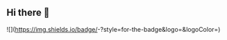 ## Hi there 👋

<!--
**sreeharibsnair/sreeharibsnair** is a ✨ _special_ ✨ repository because its `README.md` (this file) appears on your GitHub profile.

Here are some ideas to get you started:

- 🔭 I’m currently working on ...
- 🌱 I’m currently learning ...
- 👯 I’m looking to collaborate on ...
- 🤔 I’m looking for help with ...
- 💬 Ask me about ...
- 📫 How to reach me: ...
- 😄 Pronouns: ...
- ⚡ Fun fact: ...
-->
![<Instagram>](https://img.shields.io/badge/<Badge Text>-<Background Color>?style=for-the-badge&logo=<Icon Name>&logoColor=<Logo Color>)

